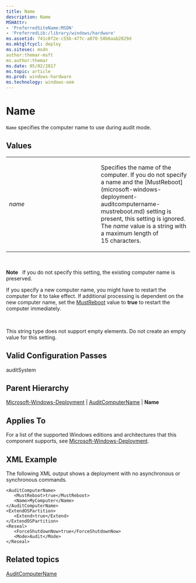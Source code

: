 ```yaml
---
title: Name
description: Name
MSHAttr:
- 'PreferredSiteName:MSDN'
- 'PreferredLib:/library/windows/hardware'
ms.assetid: 741c0f2e-c55b-477c-a870-58b6aab2029d
ms.mktglfcycl: deploy
ms.sitesec: msdn
author:themar-msft
ms.author:themar
ms.date: 05/02/2017
ms.topic: article
ms.prod: windows-hardware
ms.technology: windows-oem
---
```


# Name


`Name` specifies the computer name to use during audit mode.

## Values


<table>
<colgroup>
<col width="50%" />
<col width="50%" />
</colgroup>
<tbody>
<tr class="odd">
<td><p><em>name</em></p></td>
<td><p>Specifies the name of the computer. If you do not specify a name and the [MustReboot](microsoft-windows-deployment-auditcomputername-mustreboot.md) setting is present, this setting is ignored. The <em>name</em> value is a string with a maximum length of 15 characters.</p></td>
</tr>
</tbody>
</table>

 

**Note**  
If you do not specify this setting, the existing computer name is preserved.

If you specify a new computer name, you might have to restart the computer for it to take effect. If additional processing is dependent on the new computer name, set the [MustReboot](microsoft-windows-deployment-auditcomputername-mustreboot.md) value to **true** to restart the computer immediately.

 

This string type does not support empty elements. Do not create an empty value for this setting.

## Valid Configuration Passes


auditSystem

## Parent Hierarchy


[Microsoft-Windows-Deployment](microsoft-windows-deployment.md) | [AuditComputerName](microsoft-windows-deployment-auditcomputername.md) | **Name**

## Applies To


For a list of the supported Windows editions and architectures that this component supports, see [Microsoft-Windows-Deployment](microsoft-windows-deployment.md).

## XML Example


The following XML output shows a deployment with no asynchronous or synchronous commands.

```
<AuditComputerName>
   <MustReboot>true</MustReboot>
   <Name>MyComputer</Name>
</AuditComputerName>
<ExtendOSPartition>
   <Extend>true</Extend>
</ExtendOSPartition>
<Reseal>
   <ForceShutdownNow>true</ForceShutdownNow>
   <Mode>Audit</Mode>
</Reseal>
```

## Related topics


[AuditComputerName](microsoft-windows-deployment-auditcomputername.md)

 

 







